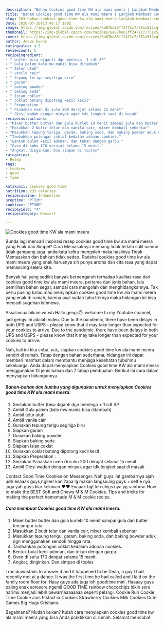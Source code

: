 ```yaml
---
description: "Bahan Cookies good time KW ala mami meera | Langkah Membuat Cookies good time KW ala mami meera Yang Enak Dan Lezat"
title: "Bahan Cookies good time KW ala mami meera | Langkah Membuat Cookies good time KW ala mami meera Yang Enak Dan Lezat"
slug: 763-bahan-cookies-good-time-kw-ala-mami-meera-langkah-membuat-cookies-good-time-kw-ala-mami-meera-yang-enak-dan-lezat
date: 2020-07-26T13:48:17.180Z
image: https://img-global.cpcdn.com/recipes/6a87ba85ff2471c7/751x532cq70/cookies-good-time-kw-ala-mami-meera-foto-resep-utama.jpg
thumbnail: https://img-global.cpcdn.com/recipes/6a87ba85ff2471c7/751x532cq70/cookies-good-time-kw-ala-mami-meera-foto-resep-utama.jpg
cover: https://img-global.cpcdn.com/recipes/6a87ba85ff2471c7/751x532cq70/cookies-good-time-kw-ala-mami-meera-foto-resep-utama.jpg
author: Jesus Evans
ratingvalue: 4.5
reviewcount: 5
recipeingredient:
- " butter bisa diganti dgn mentega  1 sdt SP"
- " Gula palem kalo mw manis bisa ditambah"
- " telur utuh"
- " vanila cair"
- " tepung terigu segitiga biru"
- " garam"
- " baking powder"
- " baking soda"
- " Isian coklat"
- " coklat batang dipotong kecil kecil"
- " Preperation "
- " Panaskan oven di suhu 200 derajat selama 15 menit"
- " Olesi wadah dengan minyak agar tdk lengket saat di masak"
recipeinstructions:
- "Mixer butter butter dan gula kurleb 10 menit sampai gula dan butter tercampur rata"
- "Masukkan 2 butir telur dan vanila cair, mixer kembali sebentar"
- "Masukkan tepung terigu, garam, baking soda, dan baking powder aduk dgn menggunakan sendok hingga rata."
- "Tambahkan potongan coklat kedalam adonan cookies."
- "Bentuk bulat kecil adonan, dan tekan dengan garpu."
- "Oven di suhu 170 derajat selama 15 menit."
- "Angkat, dinginkan. Dan simpan di toples"
categories:
- Resep
tags:
- cookies
- good
- time

katakunci: cookies good time 
nutrition: 233 calories
recipecuisine: Indonesian
preptime: "PT32M"
cooktime: "PT36M"
recipeyield: "4"
recipecategory: Dessert

---
```



![Cookies good time KW ala mami meera](https://img-global.cpcdn.com/recipes/6a87ba85ff2471c7/751x532cq70/cookies-good-time-kw-ala-mami-meera-foto-resep-utama.jpg)

Bunda lagi mencari inspirasi resep cookies good time kw ala mami meera yang Enak dan Simpel? Cara Memasaknya memang tidak terlalu sulit namun tidak gampang juga. andaikata keliru mengolah maka hasilnya Tidak Memuaskan dan bahkan tidak sedap. Padahal cookies good time kw ala mami meera yang enak harusnya sih punya aroma dan cita rasa yang dapat memancing selera kita.

Banyak hal yang sedikit banyak berpengaruh terhadap kualitas rasa dari cookies good time kw ala mami meera, pertama dari jenis bahan, lalu pemilihan bahan segar, sampai cara mengolah dan menghidangkannya. Tak perlu pusing kalau mau menyiapkan cookies good time kw ala mami meera yang enak di rumah, karena asal sudah tahu triknya maka hidangan ini bisa menjadi suguhan istimewa.

Assalamualaikum wr.wb Hallo gengs🖐️ welcome to my Youtube channel, jadi gengs ini adalah video. Due to the pandemic, there have been delays in both UPS and USPS - please know that it may take longer than expected for your cookies to arrive. Due to the pandemic, there have been delays in both UPS and USPS - please know that it may take longer than expected for your cookies to arrive.


Nah, kali ini kita coba, yuk, siapkan cookies good time kw ala mami meera sendiri di rumah. Tetap dengan bahan sederhana, hidangan ini dapat memberi manfaat dalam membantu menjaga kesehatan tubuhmu sekeluarga. Anda dapat menyiapkan Cookies good time KW ala mami meera menggunakan 13 jenis bahan dan 7 tahap pembuatan. Berikut ini cara dalam menyiapkan hidangannya.

<!--inarticleads1-->

##### Bahan-bahan dan bumbu yang digunakan untuk menyiapkan Cookies good time KW ala mami meera:

1. Sediakan  butter (bisa diganti dgn mentega + 1 sdt SP
1. Ambil  Gula palem (kalo mw manis bisa ditambah)
1. Ambil  telur utuh
1. Ambil  vanila cair
1. Gunakan  tepung terigu segitiga biru
1. Siapkan  garam
1. Gunakan  baking powder
1. Siapkan  baking soda
1. Siapkan  Isian coklat
1. Gunakan  coklat batang dipotong kecil kecil
1. Siapkan  Preperation :
1. Sediakan  Panaskan oven di suhu 200 derajat selama 15 menit
1. Ambil  Olesi wadah dengan minyak agar tdk lengket saat di masak


Contact Good Time Cookies on Messenger. Nah guys liat gambarnya ajah udh enaaak guys,ngilerr kan ?apa lg makan langsuung guys + selfie nya juga yah guys biar kekinian ❤❤ Enaaak bgt loh chips nya yg rainbow. How to make the BEST Soft and Chewy M &amp; M Cookies. Tips and tricks for making the perfect homemade M &amp; M cookie recipe. 

<!--inarticleads2-->

##### Cara membuat Cookies good time KW ala mami meera:

1. Mixer butter butter dan gula kurleb 10 menit sampai gula dan butter tercampur rata
1. Masukkan 2 butir telur dan vanila cair, mixer kembali sebentar
1. Masukkan tepung terigu, garam, baking soda, dan baking powder aduk dgn menggunakan sendok hingga rata.
1. Tambahkan potongan coklat kedalam adonan cookies.
1. Bentuk bulat kecil adonan, dan tekan dengan garpu.
1. Oven di suhu 170 derajat selama 15 menit.
1. Angkat, dinginkan. Dan simpan di toples


I ran downstairs to answer it and it happened to be Dean, a guy I had recently met at a dance. It was the first time he had called and I laid on the family room floor for. Haay guys ada juga loh goodtime mini. Haaaay guys paling enak soresore ngemil GOOD TIME rainbow chocochips bikin sore harimu menjadi lebih bewarnaaaaaaaa seperti pelangi. Cookie Run Cookie Time Cookie Jars Pistachio Cookies Strawberry Cookies Milk Cookies Cute Games Big Hugs Cristiano. 

Bagaimana? Mudah bukan? Itulah cara menyiapkan cookies good time kw ala mami meera yang bisa Anda praktikkan di rumah. Selamat mencoba!
